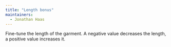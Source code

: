 ```yaml
---
title: "Length bonus"
maintainers:
  - Jonathan Haas
---
```


Fine-tune the length of the garment. A negative value decreases the length, a positive value increases it.

